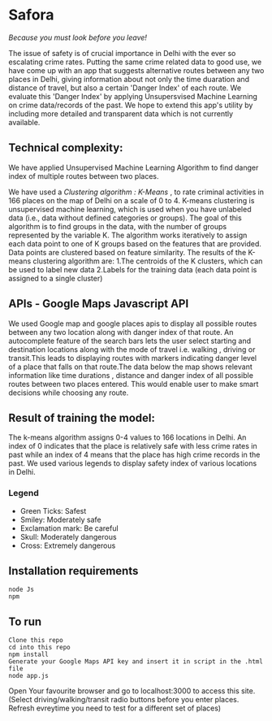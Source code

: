 # Safora
*Because you must look before you leave!*

The issue of safety is of crucial importance in Delhi with the ever so escalating crime rates. Putting the same crime related data to good use, we have come up with an app that suggests alternative routes between any two places in Delhi, giving information about not only the time duaration and distance of travel, but also a certain 'Danger Index' of each route.
We evaluate this 'Danger Index' by applying Unsupersvised Machine Learning on crime data/records of the past. 
We hope to extend this app's utility by including more detailed and transparent data which is not currently available.


## Technical complexity:

We have applied Unsupervised Machine Learning Algorithm to find danger index of multiple routes between two places.

We have used a *Clustering algorithm : K-Means* , to rate criminal activities in 166 places on the map of Delhi on a scale of 0 to 4.
K-means clustering is unsupervised machine learning, which is used when you have unlabeled data (i.e., data without defined categories or groups). The goal of this algorithm is to find groups in the data, with the number of groups represented by the variable K. The algorithm works iteratively to assign each data point to one of K groups based on the features that are provided. Data points are clustered based on feature similarity. The results of the K-means clustering algorithm are:
1.The centroids of the K clusters, which can be used to label new data
2.Labels for the training data (each data point is assigned to a single cluster)

## APIs - Google Maps Javascript API

We used Google map and google places apis to display all possible routes between any two location along with danger index of that route. An autocomplete feature of the search bars lets the user select starting and destination locations along with the mode of travel i.e. walking , driving or transit.This leads to displaying routes with markers indicating danger level of a place that falls on that route.The data below the map shows relevant information like time durations , distance and danger index of all possible routes between two places entered. This would enable user to make smart decisions while choosing any route.

## Result of training the model:

The k-means algorithm assigns 0-4 values to 166 locations in Delhi. An index of 0 indicates that the place is relatively safe with less crime rates in past while an index of 4 means that the place has high crime records in the past.
We used various legends to display safety index of various locations in Delhi.
### Legend
- Green Ticks: Safest
- Smiley: Moderately safe
- Exclamation mark: Be careful
- Skull: Moderately dangerous
- Cross: Extremely dangerous


## Installation requirements

```
node Js
npm
```

## To run

```
Clone this repo
cd into this repo
npm install
Generate your Google Maps API key and insert it in script in the .html file 
node app.js
```
Open Your favourite browser and go to localhost:3000 to access this site. (Select driving/walking/transit radio buttons before you enter places. Refresh evreytime you need to test for a different set of places)


